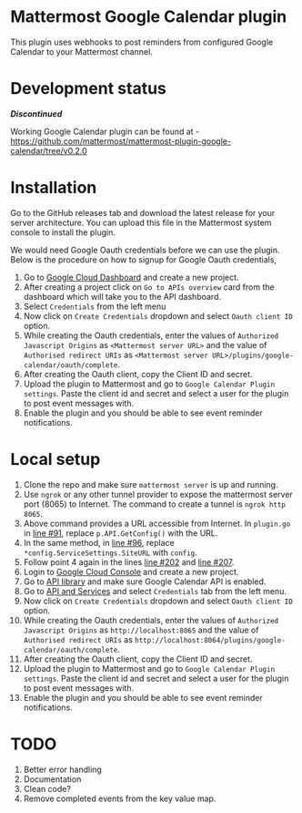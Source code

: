 # Mattermost Google Calendar plugin

This plugin uses webhooks to post reminders from configured Google Calendar to your Mattermost channel.

# Development status
***Discontinued***

Working Google Calendar plugin can be found at - https://github.com/mattermost/mattermost-plugin-google-calendar/tree/v0.2.0

# Installation

Go to the GitHub releases tab and download the latest release for your server architecture. You can upload this file in the Mattermost system console to install the plugin.

We would need Google Oauth credentials before we can use the plugin. Below is the procedure on how to signup for Google Oauth credentials, 

1. Go to [Google Cloud Dashboard](https://console.cloud.google.com/home/dashboard) and create a new project.
2. After creating a project click on `Go to APIs overview` card from the dashboard which will take you to the API dashboard.
3. Select `Credentials` from the left menu 
4. Now click on `Create Credentials` dropdown and select `Oauth client ID` option.
5. While creating the Oauth credentials, enter the values of `Authorized Javascript Origins` as `<Mattermost server URL>` and the value of `Authorised redirect URIs` as `<Mattermost server URL>/plugins/google-calendar/oauth/complete`.
6. After creating the Oauth client, copy the Client ID and secret.
7. Upload the plugin to Mattermost and go to `Google Calendar Plugin settings`. Paste the client id and secret and select a user for the plugin to post event messages with.
8. Enable the plugin and you should be able to see event reminder notifications.
# Local setup

1. Clone the repo and make sure `mattermost server` is up and running.
2. Use `ngrok` or any other tunnel provider to expose the mattermost server port (8065) to Internet. The command to create a tunnel is `ngrok http 8065`.
3. Above command provides a URL accessible from Internet. In `plugin.go` in [line #91](https://github.com/waseem18/mattermost-plugin-google-calendar/blob/master/server/plugin.go#L91), replace `p.API.GetConfig()` with the URL.
4. In the same method, in [line #96](https://github.com/waseem18/mattermost-plugin-google-calendar/blob/master/server/plugin.go#L96), replace `*config.ServiceSettings.SiteURL` with `config`.
5. Follow point 4 again in the lines [line #202](https://github.com/waseem18/mattermost-plugin-google-calendar/blob/master/server/plugin.go#L202) and [line #207](https://github.com/waseem18/mattermost-plugin-google-calendar/blob/master/server/plugin.go#L202).
6. Login to [Google Cloud Console](https://console.cloud.google.com) and create a new project.
7. Go to [API library](https://console.cloud.google.com/apis/library) and make sure Google Calendar API is enabled.
8. Go to [API and Services](https://console.cloud.google.com/apis/dashboard) and select `Credentials` tab from the left menu.
9. Now click on `Create Credentials` dropdown and select `Oauth client ID` option.
10. While creating the Oauth credentials, enter the values of `Authorized Javascript Origins` as `http://localhost:8065` and the value of `Authorised redirect URIs` as `http://localhost:8064/plugins/google-calendar/oauth/complete`.
11. After creating the Oauth client, copy the Client ID and secret.
12. Upload the plugin to Mattermost and go to `Google Calendar Plugin settings`. Paste the client id and secret and select a user for the plugin to post event messages with.
13. Enable the plugin and you should be able to see event reminder notifications.

# TODO
1. Better error handling
2. Documentation
3. Clean code?
4. Remove completed events from the key value map.
